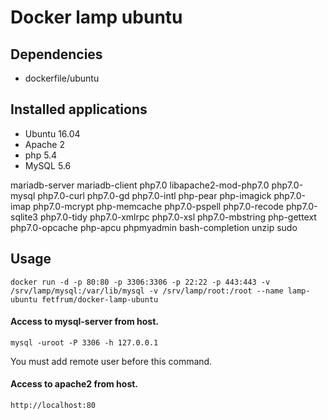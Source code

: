 Docker lamp ubuntu
==================

Dependencies
------------

- dockerfile/ubuntu

Installed applications
-----------------------

- Ubuntu 16.04
- Apache 2
- php 5.4
- MySQL 5.6

mariadb-server 
mariadb-client
php7.0 
libapache2-mod-php7.0 
php7.0-mysql 
php7.0-curl 
php7.0-gd 
php7.0-intl 
php-pear 
php-imagick 
php7.0-imap 
php7.0-mcrypt 
php-memcache 
php7.0-pspell 
php7.0-recode 
php7.0-sqlite3 
php7.0-tidy 
php7.0-xmlrpc 
php7.0-xsl 
php7.0-mbstring 
php-gettext 
php7.0-opcache 
php-apcu 
phpmyadmin 
bash-completion 
unzip 
sudo


Usage
-----

    docker run -d -p 80:80 -p 3306:3306 -p 22:22 -p 443:443 -v /srv/lamp/mysql:/var/lib/mysql -v /srv/lamp/root:/root --name lamp-ubuntu fetfrum/docker-lamp-ubuntu


#### Access to mysql-server from host.

    mysql -uroot -P 3306 -h 127.0.0.1

You must add remote user before this command.

#### Access to apache2 from host.

    http://localhost:80


